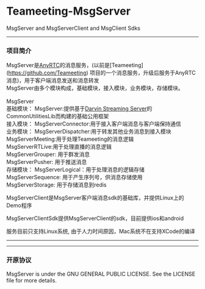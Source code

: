 # Teameeting-MsgServer<br>
MsgServer and MsgServerClient and MsgClient Sdks<br>

---

### 项目简介<br>
MsgServer是[AnyRTC](https://github.com/AnyRTC)的消息服务，(以前是[Teameeting] (https://github.com/Teameeting) 项目的一个消息服务，升级后服务于AnyRTC消息)，用于客户端消息发送和消息转发<br>
MsgServer由多个模块构成，基础模块，接入模块，业务模块，存储模块。<br>
<br>
MsgServer<br>
基础模块：
	MsgServer:提供基于[Darvin Streaming Server](http://dss.macosforge.org/)的CommonUtilitiesLib而构建的基础公用框架<br>
接入模块：
	MsgServerConnector:用于接入客户端消息与客户端保持通信<br>
业务模块：
	MsgServerDispatcher:用于转发其他业务消息到接入模块<br>
	MsgServerMeeting:用于处理Teameeting的消息逻辑<br>
	MsgServerRTLive:用于处理直播的消息逻辑<br>
	MsgServerGrouper: 用于群发消息<br>
	MsgServerPusher: 用于推送消息<br>
存储模块：
  MsgServerLogical：用于处理消息的逻辑存储<br>
	MsgServerSequence: 用于产生序列号，供消息存储使用<br>
	MsgServerStorage: 用于存储消息到redis<br>

MsgServerClient是MsgServer客户端消息sdk的基础库，并提供Linux上的Demo程序<br>

MsgServerClientSdk提供MsgServerClient的sdk，目前提供ios和android<br>

服务目前只支持Linux系统, 由于人力时间原因，Mac系统不在支持XCode的编译<br>

---

---

### 开原协议<br>
MsgServer is under the GNU GENERAL PUBLIC LICENSE. See the LICENSE file for more details.<br>
